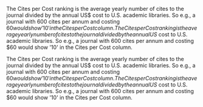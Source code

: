 The Cites per Cost ranking is the average yearly number of cites to the journal divided by the annual US$ cost to U.S. academic libraries. So e.g., a journal with 600 cites per annum and costing $60 would show '10' in the Cites per Cost column. 
The Cites per Cost ranking is the average yearly number of cites to the journal divided by the annual US$ cost to U.S. academic libraries. So e.g., a journal with 600 cites per annum and costing $60 would show '10' in the Cites per Cost column. 


The Cites per Cost ranking is the average yearly number of cites to the journal divided by the annual US$ cost to U.S. academic libraries. So e.g., a journal with 600 cites per annum and costing $60 would show '10' in the Cites per Cost column. 
The Cites per Cost ranking is the average yearly number of cites to the journal divided by the annual US$ cost to U.S. academic libraries. So e.g., a journal with 600 cites per annum and costing $60 would show '10' in the Cites per Cost column. 
